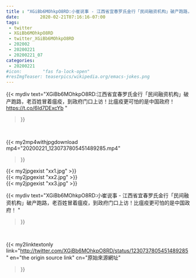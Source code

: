 ```yaml
---
title : "XGiBb6MOhkpO8RD:小崔说事 - 江西省宜春罗氏金行「民间融资机构」破产跑路，老百姓冒着瘟疫，到政府门口上访！比瘟疫更可怕的是中国政府！ "
date:        2020-02-21T07:16:16-07:00
tags:
 - twitter
 - XGiBb6MOhkpO8RD
 - twitter_XGiBb6MOhkpO8RD
 - 202002
 - 20200221
 - 20200221_07
categories:
 - 20200221
#icon:        "fas fa-lock-open"
#resImgTeaser: teaserpics/wikipedia.org/emacs-jokes.png
---
```


{{< mydiv text="XGiBb6MOhkpO8RD:江西省宜春罗氏金行「民间融资机构」破产跑路，老百姓冒着瘟疫，到政府门口上访！比瘟疫更可怕的是中国政府！ https://t.co/6Id7DExcYb "
>}}
<br>


{{< my2mp4withjpgdownload mp4="20200221_1230737805451489285.mp4"
>}}

{{< my2jpgexist "xx1.jpg" >}}<br>
{{< my2jpgexist "xx2.jpg" >}}<br>
{{< my2jpgexist "xx3.jpg" >}}<br>



{{< mydiv text="XGiBb6MOhkpO8RD:小崔说事 - 江西省宜春罗氏金行「民间融资机构」破产跑路，老百姓冒着瘟疫，到政府门口上访！比瘟疫更可怕的是中国政府！ "
>}}
<br>

{{< my2linktextonly link="http://twitter.com/XGiBb6MOhkpO8RD/status/1230737805451489285"
en="the origin source link" cn="原始來源網址"
>}}


<br>

